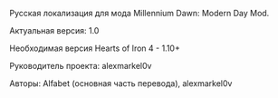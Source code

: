 Русская локализация для мода Millennium Dawn: Modern Day Mod.

Актуальная версия: 1.0

Необходимая версия Hearts of Iron 4 - 1.10+

Руководитель проекта: alexmarkel0v

Авторы: Alfabet (основная часть перевода), alexmarkel0v

